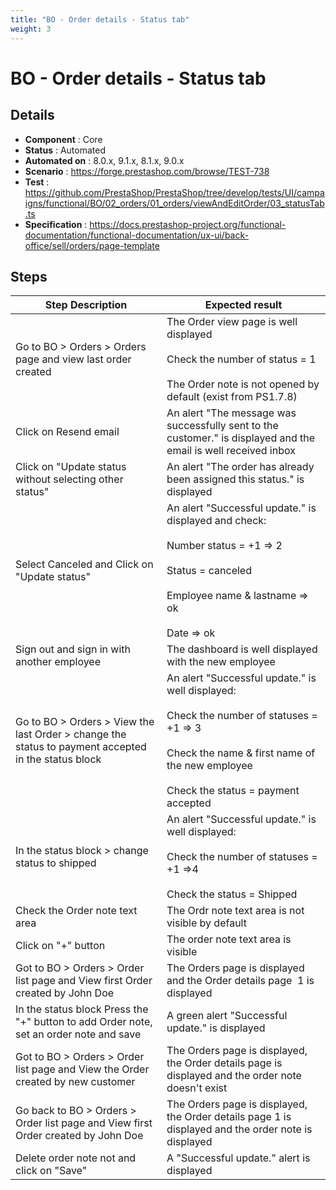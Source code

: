 ```yaml
---
title: "BO - Order details - Status tab"
weight: 3
---
```


# BO - Order details - Status tab
## Details
* **Component** : Core
* **Status** : Automated
* **Automated on** : 8.0.x, 9.1.x, 8.1.x, 9.0.x
* **Scenario** : https://forge.prestashop.com/browse/TEST-738
* **Test** : https://github.com/PrestaShop/PrestaShop/tree/develop/tests/UI/campaigns/functional/BO/02_orders/01_orders/viewAndEditOrder/03_statusTab.ts
* **Specification** : https://docs.prestashop-project.org/functional-documentation/functional-documentation/ux-ui/back-office/sell/orders/page-template

## Steps
| Step Description | Expected result |
| ----- | ----- |
| Go to BO > Orders > Orders page and view last order created | The Order view page is well displayed<br><br>Check the number of status = 1<br><br>The Order note is not opened by default (exist from PS1.7.8) |
| Click on Resend email | An alert "The message was successfully sent to the customer." is displayed and the email is well received inbox |
| Click on "Update status without selecting other status" | An alert "The order has already been assigned this status." is displayed |
| Select Canceled and Click on "Update status" | An alert "Successful update." is displayed and check:<br><br>Number status = +1 => 2<br><br>Status = canceled<br><br>Employee name & lastname => ok <br><br>Date => ok |
| Sign out and sign in with another employee | The dashboard is well displayed with the new employee |
| Go to BO > Orders > View the last Order > change the status to payment accepted in the status block | An alert "Successful update." is well displayed:<br><br>Check the number of statuses = +1 => 3<br><br>Check the name & first name of the new employee<br><br>Check the status = payment accepted |
| In the status block > change status to shipped | An alert "Successful update." is well displayed:<br><br>Check the number of statuses = +1 =>4<br><br>Check the status = Shipped |
| Check the Order note text area | The Ordr note text area is not visible by default |
| Click on "+" button | The order note text area is visible |
| Got to BO > Orders > Order list page and View first Order created by John Doe | The Orders page is displayed and the Order details page  1 is displayed |
| In the status block Press the "+" button to add Order note, set an order note and save | A green alert "Successful update." is displayed |
| Got to BO > Orders > Order list page and View the Order created by new customer | The Orders page is displayed, the Order details page is displayed and the order note doesn't exist |
| Go back to BO > Orders > Order list page and View first Order created by John Doe | The Orders page is displayed, the Order details page 1 is displayed and the order note is displayed |
| Delete order note not and click on "Save" | A "Successful update." alert is displayed |
